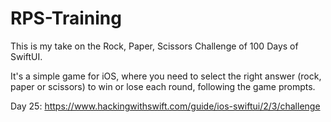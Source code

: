 # RPS-Training
This is my take on the Rock, Paper, Scissors Challenge of 100 Days of SwiftUI.

It's a simple game for iOS, where you need to select the right answer (rock, paper or scissors) to win or lose each round, following the game prompts.

Day 25: https://www.hackingwithswift.com/guide/ios-swiftui/2/3/challenge

